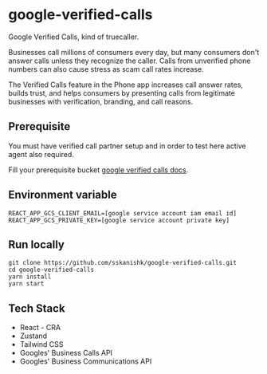 # google-verified-calls
Google Verified Calls, kind of truecaller.

Businesses call millions of consumers every day, but many consumers don't answer calls unless they recognize the caller. Calls from unverified phone numbers can also cause stress as scam call rates increase.

The Verified Calls feature in the Phone app increases call answer rates, builds trust, and helps consumers by presenting calls from legitimate businesses with verification, branding, and call reasons.


## Prerequisite
You must have verified call partner setup and in order to test here active agent also required.

Fill your prerequisite bucket [google verified calls docs](https://developers.google.com/business-communications/verified-calls/guides/learn
).

## Environment variable
```
REACT_APP_GCS_CLIENT_EMAIL=[google service account iam email id]
REACT_APP_GCS_PRIVATE_KEY=[google service account private key]
```

## Run locally
```
git clone https://github.com/sskanishk/google-verified-calls.git
cd google-verified-calls
yarn install
yarn start
```

## Tech Stack
- React - CRA
- Zustand
- Tailwind CSS
- Googles' Business Calls API
- Googles' Business Communications API
